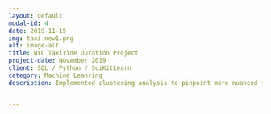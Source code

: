 ```yaml
---
layout: default
modal-id: 4
date: 2019-11-15
img: taxi new1.png
alt: image-alt
title: NYC Taxiride Duration Project
project-date: November 2019
client: SQL / Python / SciKitLearn
category: Machine Leanring
description: Implemented clustering analysis to pinpoint more nuanced features. Completed feature engineering and constructed regression model for the purpose of predicting the duration of an NYC taxi ride based on given information. Fit the model on training data, validated, and tested. Built reusable data processing pipeline. Model achieved a mean absolute error (MAE) of 176, meaning it was off by roughly 2-4 minutes for an average taxi ride. Contact me for more information!


---
```

